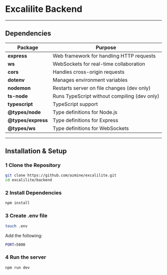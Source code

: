 # Excalilite Backend

---

## Dependencies

| Package | Purpose |
|---------|---------|
| **express** | Web framework for handling HTTP requests |
| **ws** | WebSockets for real-time collaboration |
| **cors** | Handles cross-origin requests |
| **dotenv** | Manages environment variables |
| **nodemon** | Restarts server on file changes (dev only) |
| **ts-node** | Runs TypeScript without compiling (dev only) |
| **typescript** | TypeScript support |
| **@types/node** | Type definitions for Node.js |
| **@types/express** | Type definitions for Express |
| **@types/ws** | Type definitions for WebSockets |

---

##  Installation & Setup

### **1️ Clone the Repository**
```sh
git clone https://github.com/azmine/excalilite.git
cd excalilite/backend
```

### **2 Install Dependencies**
```sh
npm install
```

### **3 Create .env file**
```sh
touch .env
```
Add the following:
```sh
PORT=5000
```
### **4 Run the server**
```sh
npm run dev
```

